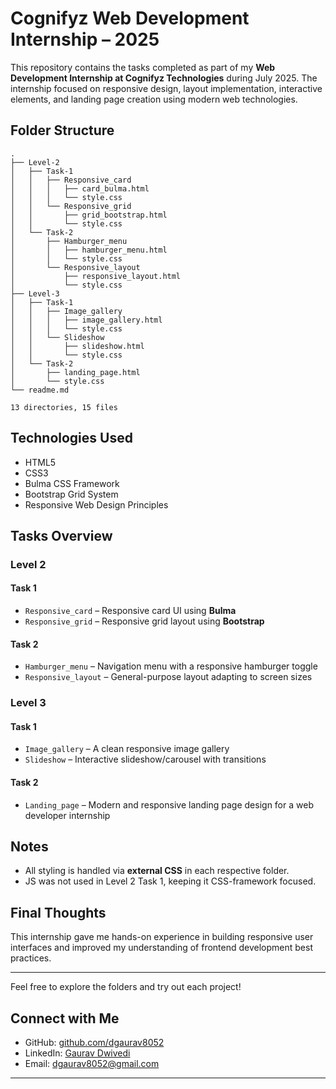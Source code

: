 # Cognifyz Web Development Internship – 2025

This repository contains the tasks completed as part of my **Web Development Internship at Cognifyz Technologies** during July 2025. The internship focused on responsive design, layout implementation, interactive elements, and landing page creation using modern web technologies.

## Folder Structure

```
.
├── Level-2
│   ├── Task-1
│   │   ├── Responsive_card
│   │   │   ├── card_bulma.html
│   │   │   └── style.css
│   │   └── Responsive_grid
│   │       ├── grid_bootstrap.html
│   │       └── style.css
│   └── Task-2
│       ├── Hamburger_menu
│       │   ├── hamburger_menu.html
│       │   └── style.css
│       └── Responsive_layout
│           ├── responsive_layout.html
│           └── style.css
├── Level-3
│   ├── Task-1
│   │   ├── Image_gallery
│   │   │   ├── image_gallery.html
│   │   │   └── style.css
│   │   └── Slideshow
│   │       ├── slideshow.html
│   │       └── style.css
│   └── Task-2
│       ├── landing_page.html
│       └── style.css
└── readme.md

13 directories, 15 files

```

## Technologies Used

- HTML5
- CSS3
- Bulma CSS Framework
- Bootstrap Grid System
- Responsive Web Design Principles

## Tasks Overview

### Level 2

#### Task 1
  - `Responsive_card` – Responsive card UI using **Bulma**
  - `Responsive_grid` – Responsive grid layout using **Bootstrap**

#### Task 2
  - `Hamburger_menu` – Navigation menu with a responsive hamburger toggle
  - `Responsive_layout` – General-purpose layout adapting to screen sizes

### Level 3

#### Task 1
  - `Image_gallery` – A clean responsive image gallery
  - `Slideshow` – Interactive slideshow/carousel with transitions

#### Task 2
  - `Landing_page` – Modern and responsive landing page design for a web developer internship

##  Notes

- All styling is handled via **external CSS** in each respective folder.
- JS was not used in Level 2 Task 1, keeping it CSS-framework focused.

## Final Thoughts

This internship gave me hands-on experience in building responsive user interfaces and improved my understanding of frontend development best practices.

---

Feel free to explore the folders and try out each project!

## Connect with Me

- GitHub: [github.com/dgaurav8052](https://github.com/dgaurav8052)
- LinkedIn: [Gaurav Dwivedi](https://www.linkedin.com/in/gaurav-dwivedi-9b2001271)
- Email: dgaurav8052@gmail.com

---


